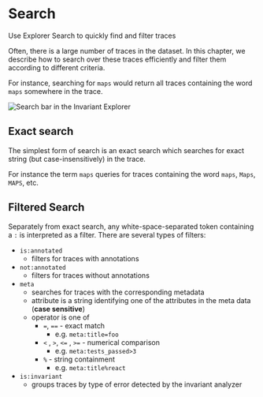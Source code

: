 # Search

<div class='subtitle'>Use Explorer Search to quickly find and filter traces</div>

Often, there is a large number of traces in the dataset. In this chapter, we describe how to search over these traces efficiently and filter them according to different criteria. 

For instance, searching for `maps` would return all traces containing the word `maps` somewhere in the trace.

<img src="../assets/search.png" class="img-fluid" alt="Search bar in the Invariant Explorer">

## Exact search

The simplest form of search is an exact search which searches for exact string (but case-insensitively) in the trace.

For instance the term `maps` queries for traces containing the word `maps`, `Maps`, `MAPS`, etc.

## Filtered Search

Separately from exact search, any white-space-separated token containing a `:` is interpreted as a filter. 
There are several types of filters:

- `is:annotated`
    - filters for traces with annotations
- `not:annotated`
    - filters for traces without annotations
- `meta`
    - searches for traces with the corresponding metadata
    - attribute is a string identifying one of the attributes in the meta data (**case sensitive**)
    - operator is one of
        - `=`, `==` - exact match
            - e.g. `meta:title=foo`
        - `<` , `>`, `<=` , `>=` - numerical comparison
            - e.g. `meta:tests_passed>3`
        - `%` - string containment
            - e.g. `meta:title%react`
- `is:invariant`
    - groups traces by type of error detected by the invariant analyzer

